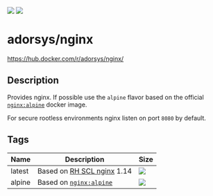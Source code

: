 [![](https://img.shields.io/docker/pulls/adorsys/nginx.svg?logo=docker&style=flat-square)](https://hub.docker.com/r/adorsys/nginx/)
[![](https://img.shields.io/docker/stars/adorsys/nginx.svg?logo=docker&style=flat-square)](https://hub.docker.com/r/adorsys/nginx/)

# adorsys/nginx

https://hub.docker.com/r/adorsys/nginx/

## Description

Provides nginx. If possible use the `alpine` flavor based on the official [`nginx:alpine`](https://hub.docker.com/_/nginx) docker image. 

For secure rootless environments nginx listen on port `8080` by default.

## Tags

| Name | Description | Size |
| ---- | ----------- | ---- |
| latest | Based on [RH SCL nginx](https://github.com/sclorg/nginx-container) 1.14 | ![](https://img.shields.io/microbadger/image-size/adorsys/nginx/latest.svg?style=flat-square) |
| alpine | Based on [`nginx:alpine`](https://hub.docker.com/_/nginx) | ![](https://img.shields.io/microbadger/image-size/adorsys/nginx/alpine.svg?style=flat-square) |

